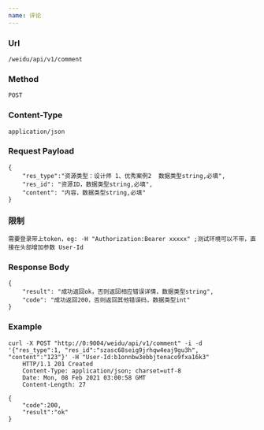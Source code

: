 ```yaml
---
name: 评论
---
```

    
### Url
    /weidu/api/v1/comment
    
### Method
    POST

### Content-Type
    application/json    

### Request Payload
    {
        "res_type":"资源类型：设计师 1、优秀案例2  数据类型string,必填",
        "res_id": "资源ID，数据类型string,必填",
        "content": "内容，数据类型string,必填"
    }

### 限制
    需要登录带上token，eg: -H "Authorization:Bearer xxxxx" ;测试环境可以不带，直接在头部增加参数 User-Id


### Response Body
    {
        "result": "成功返回ok，否则返回相应错误详情，数据类型string",
        "code": "成功返回200，否则返回其他错误码，数据类型int"
    }

### Example

    curl -X POST "http://0:9004/weidu/api/v1/comment" -i -d '{"res_type":1, "res_id":"szasc68seig9jrhqw4eaj9gu3h", "content":"123"}' -H "User-Id:b1onnbw3ebbjtenaco9fxa16k3"
        HTTP/1.1 201 Created
        Content-Type: application/json; charset=utf-8
        Date: Mon, 08 Feb 2021 03:00:58 GMT
        Content-Length: 27

    {
        "code":200,
        "result":"ok"
    }
 


